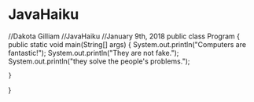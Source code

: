 # JavaHaiku
//Dakota Gilliam
//JavaHaiku
//January 9th, 2018
public class Program {
	public static void main(String[] args) {
		System.out.println("Computers are fantastic!");
		System.out.println("They are not fake.");
		System.out.println("they solve the people's problems.");
		
		
	}
}
